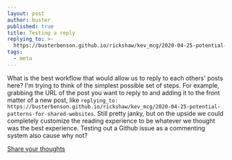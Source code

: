 ```yaml
---
layout: post
author: buster
published: true
title: Testing a reply
replying_to: >-
  https://busterbenson.github.io/rickshaw/kev_mcg/2020-04-25-potential-patterns-for-shared-websites
tags:
  - meta
---
```

What is the best workflow that would allow us to reply to each others' posts here? I'm trying to think of the simplest possible set of steps. For example, grabbing the URL of the post you want to reply to and adding it to the front matter of a new post, like `replying_to: https://busterbenson.github.io/rickshaw/kev_mcg/2020-04-25-potential-patterns-for-shared-websites`. Still pretty janky, but on the upside we could completely customize the reading experience to be whatever we thought was the best experience. Testing out a Github issue as a commenting system also cause why not?

[Share your thoughts](https://github.com/busterbenson/rickshaw/issues/3)
